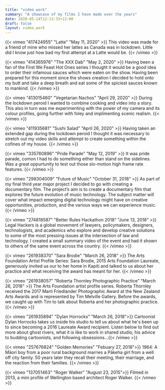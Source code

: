 ```yaml
---
title: "video work"
summary: "A showcase of my films I have made over the years"
date: 2020-05-14T12:13:33+12:00
draft: false
layout: video_work
---
```


{{< vimeo "417424955" "Latte" "May 11, 2020" >}}
This video was made for a friend of mine who missed her lattes as Canada was in lockdown. Little did I know just how bad my first attempt at a Latte would be.
{{< /vimeo >}}

{{< vimeo "414365976" "The XXX Dab" "May 2, 2020" >}}
Having been a fan of the First We Feast Hot Ones series I thought it would be a good idea to order their infamous sauces which were eaten on the show. Having been prepared for this moment since the shows creation I decided to hold onto my butt and take a deep breath and eat some of the spiciest sauces known to mankind.
{{< /vimeo >}}

{{< vimeo "413015460" "Vegetarian Nachos" "April 29, 2020" >}}
During the lockdown peroid I wanted to combine cooking and video into a story. This also in turn was me experimenting with the power of my camera and its colour profiles, going further with foley and implimenting scenic realism.
{{< /vimeo >}}

{{< vimeo "411935681" "Sushi Salad" "April 26, 2020" >}}
Having taken an extended gap during the lockdown peroid I thought it was necessary to stretch out my video skills and attempt to create something within the cofines of my house.
{{< /vimeo >}}

{{< vimeo "335760896" "Pride Parade" "May 12, 2019" >}}
It was pride parade, comon I had to do something either than stand on the sidelines. Was a great oppurtunity to test out those slo-motion high frame rate features.
{{< /vimeo >}}

{{< vimeo "298304009" "Future of Music" "October 31, 2018" >}}
As part of my final third year major project I decided to go with creating a documentary film. The project’s aim is to create a documentary film that explores the future evolution of music technology. The subject matter will cover what impact emerging digital technology might have on creative opportunities, production, and the various ways we can experience music.
{{< /vimeo >}}

{{< vimeo "274818587" "Better Rules Hackathon 2018" "June 13, 2018" >}}
Legal Hackers is a global movement of lawyers, policymakers, designers, technologists, and academics who explore and develop creative solutions to some of the most pressing issues at the intersection of law and technology. I created a small summary video of the event and had it shown to others of the same event across the country.
{{< /vimeo >}}

{{< vimeo "261938370" "Sara Brodie" "March 26, 2018" >}}
The Arts Foundation Artist Profile Series: Sara Brodie, 2015 Arts Foundation Laureate, generously invited us our to her home in Kapiti and talked to us about her practice and what receiving the award has meant for her.
{{< /vimeo >}}

{{< vimeo "261938057" "Roberta Thornley Photographic Practice" "March 26, 2018" >}}
The Arts Foundation artist profile series. Roberta Thornley received the 2017 Marti Friedlander Photographic Award at the New Zealand Arts Awards and is represented by Tim Melville Gallery. Before the awards, we caught up with Tim to talk about Roberta and her photographic practice.
{{< /vimeo >}}

{{< vimeo "261935894" "Dylan Horrocks" "March 26, 2018">}}
Cartoonist Dylan Horrocks takes us inside his studio to tell us about what he's been up to since becoming a 2016 Laureate Award recipient. Listen below to find out more about ghost rivers, what it is like to work in shared studio, his advice to budding cartoonists, and following obsessions...{{< /vimeo >}}

{{< vimeo "257676824" "Golden Memories" "Febuary 27, 2018">}}
1964: A Māori boy from a poor rural background marries a Pākeha girl from a well off city family. 50 years later they recall their meeting, their marriage, and the reaction from their families.
{{< /vimeo >}}

{{< vimeo "137051463" "Roger Walker" "August 23, 2015">}}
Filmed in 2013, a mini profile of Wellington based architect Roger Walker.
{{< /vimeo >}}
